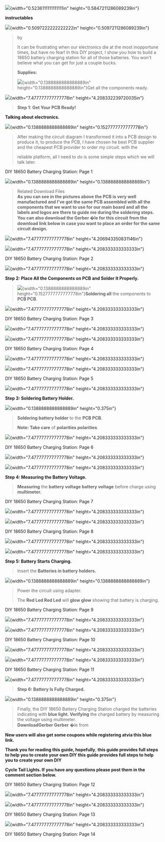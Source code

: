 ![](vertopal_a3275a07042046bc80afa9054cbf0704/media/image1.png){width="0.5236111111111111in"
height="0.5847211286089239in"}

**instructables**

![](vertopal_a3275a07042046bc80afa9054cbf0704/media/image2.png){width="0.5097222222222222in"
height="0.5097211286089239in"}

> by
>
> It can be frustrating when our electronics die at the most inopportune
> times, but have no fear! In this DIY project, I show you how to build
> a 18650 battery charging station for all of those batteries. You
> won\'t believe what you can get for just a couple bucks.
>
> **Supplies:**
>
> ![](vertopal_a3275a07042046bc80afa9054cbf0704/media/image3.png){width="0.1388888888888889in"
> height="0.1388888888888889in"}Get all the components ready.

![](vertopal_a3275a07042046bc80afa9054cbf0704/media/image4.png){width="7.477777777777778in"
height="4.208332239720035in"}

> **Step 1: Get Your PCB Ready!**

**Talking about electronics.**

![](vertopal_a3275a07042046bc80afa9054cbf0704/media/image5.png){width="0.1388888888888889in"
height="0.1527777777777778in"}

> After making the circuit diagram I transformed it into a PCB design to
> produce it, to produce the PCB, I have chosen he best PCB supplier and
> the cheapest PCB provider to order my circuit. with the
>
> reliable platform, all I need to do is some simple steps which we will
> talk later.

DIY 18650 Battery Charging Station: Page 1

![](vertopal_a3275a07042046bc80afa9054cbf0704/media/image6.png){width="0.1388888888888889in"
height="0.1388888888888889in"}

> Related Download Files\
> **As you can see in the pictures above the PCB is very well
> manufactured and I've got the same PCB assembled with all the
> components that we want to use for our main board and all the labels
> and logos are there to guide me during the soldering steps. You can
> also download the Gerber �le for this circuit from the download link
> below in case you want to place an order for the same circuit
> design.**

![](vertopal_a3275a07042046bc80afa9054cbf0704/media/image7.png){width="7.477777777777778in"
height="4.206943350831146in"}

![](vertopal_a3275a07042046bc80afa9054cbf0704/media/image8.png){width="7.477777777777778in"
height="4.208333333333333in"}

DIY 18650 Battery Charging Station: Page 2

![](vertopal_a3275a07042046bc80afa9054cbf0704/media/image9.png){width="7.477777777777778in"
height="4.208333333333333in"}

**Step 2: Place All the Components on PCB and Solder It Properly.**

> ![](vertopal_a3275a07042046bc80afa9054cbf0704/media/image10.png){width="0.1388888888888889in"
> height="0.1527777777777778in"}**Soldering all** the components to
> **PCB PCB**.

![](vertopal_a3275a07042046bc80afa9054cbf0704/media/image11.png){width="7.477777777777778in"
height="4.208333333333333in"}

DIY 18650 Battery Charging Station: Page 3

![](vertopal_a3275a07042046bc80afa9054cbf0704/media/image12.png){width="7.477777777777778in"
height="4.208333333333333in"}

![](vertopal_a3275a07042046bc80afa9054cbf0704/media/image13.png){width="7.477777777777778in"
height="4.208333333333333in"}

DIY 18650 Battery Charging Station: Page 4

![](vertopal_a3275a07042046bc80afa9054cbf0704/media/image14.png){width="7.477777777777778in"
height="4.208333333333333in"}

![](vertopal_a3275a07042046bc80afa9054cbf0704/media/image15.png){width="7.477777777777778in"
height="4.208333333333333in"}

DIY 18650 Battery Charging Station: Page 5

![](vertopal_a3275a07042046bc80afa9054cbf0704/media/image16.png){width="7.477777777777778in"
height="4.208333333333333in"}

**Step 3: Soldering Battery Holder.**

![](vertopal_a3275a07042046bc80afa9054cbf0704/media/image17.png){width="0.1388888888888889in"
height="0.375in"}

> **Soldering battery holder** to the **PCB PCB**.
>
> **Note: Take care** of **polarities polarities**.

![](vertopal_a3275a07042046bc80afa9054cbf0704/media/image18.png){width="7.477777777777778in"
height="4.208333333333333in"}

DIY 18650 Battery Charging Station: Page 6

![](vertopal_a3275a07042046bc80afa9054cbf0704/media/image19.png){width="7.477777777777778in"
height="4.208333333333333in"}

![](vertopal_a3275a07042046bc80afa9054cbf0704/media/image20.png){width="7.477777777777778in"
height="4.208333333333333in"}

**Step 4: Measuring the Battery Voltage.**

> **Measuring** the **battery voltage battery voltage** before charge
> using **multimeter.**

DIY 18650 Battery Charging Station: Page 7

![](vertopal_a3275a07042046bc80afa9054cbf0704/media/image21.png){width="7.477777777777778in"
height="4.208333333333333in"}

![](vertopal_a3275a07042046bc80afa9054cbf0704/media/image22.png){width="7.477777777777778in"
height="4.208333333333333in"}

DIY 18650 Battery Charging Station: Page 8

![](vertopal_a3275a07042046bc80afa9054cbf0704/media/image23.png){width="7.477777777777778in"
height="4.208333333333333in"}

![](vertopal_a3275a07042046bc80afa9054cbf0704/media/image24.png){width="7.477777777777778in"
height="4.208333333333333in"}

**Step 5: Battery Starts Charging.**

> Insert the **Batteries in battery holders.**

![](vertopal_a3275a07042046bc80afa9054cbf0704/media/image25.png){width="0.1388888888888889in"
height="0.1388888888888889in"}

> Power the circuit using adapter.
>
> The **Red Led Red Led** will **glow glow** showing that battery is
> charging.

DIY 18650 Battery Charging Station: Page 9

![](vertopal_a3275a07042046bc80afa9054cbf0704/media/image26.png){width="7.477777777777778in"
height="4.208333333333333in"}

![](vertopal_a3275a07042046bc80afa9054cbf0704/media/image27.png){width="7.477777777777778in"
height="4.208333333333333in"}

DIY 18650 Battery Charging Station: Page 10

![](vertopal_a3275a07042046bc80afa9054cbf0704/media/image28.png){width="7.477777777777778in"
height="4.208333333333333in"}

![](vertopal_a3275a07042046bc80afa9054cbf0704/media/image29.png){width="7.477777777777778in"
height="4.208333333333333in"}

DIY 18650 Battery Charging Station: Page 11

![](vertopal_a3275a07042046bc80afa9054cbf0704/media/image30.png){width="7.477777777777778in"
height="4.208333333333333in"}

> **Step 6: Battery Is Fully Charged.**

![](vertopal_a3275a07042046bc80afa9054cbf0704/media/image31.png){width="0.1388888888888889in"
height="0.375in"}

> Finally, the DIY 18650 Battery Charging Station charged the batteries
> indicating with **blue light. Verifying** the charged battery by
> measuring the voltage using multimeter.\
> **DownloadGerber Gerber** �le from

**New users will also get some coupons while registering atvia this blue
link.**

**Thank you for reading this guide, hopefully**, **this guide provides
full steps to help you to create your own DIY this guide provides full
steps to help you to create your own DIY**

**Cycle Tail Lights. If you have any questions please post them in the
comment section below.**

DIY 18650 Battery Charging Station: Page 12

![](vertopal_a3275a07042046bc80afa9054cbf0704/media/image32.png){width="7.477777777777778in"
height="4.208333333333333in"}

![](vertopal_a3275a07042046bc80afa9054cbf0704/media/image33.png){width="7.477777777777778in"
height="4.208333333333333in"}

DIY 18650 Battery Charging Station: Page 13

![](vertopal_a3275a07042046bc80afa9054cbf0704/media/image34.png){width="7.477777777777778in"
height="4.208333333333333in"}

DIY 18650 Battery Charging Station: Page 14
